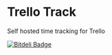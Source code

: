 Trello Track
============

Self hosted time tracking for Trello


[![Bitdeli Badge](https://d2weczhvl823v0.cloudfront.net/majjacz/trello_track/trend.png)](https://bitdeli.com/free "Bitdeli Badge")

